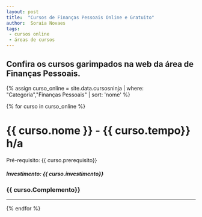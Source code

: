 ```yaml
---
layout: post
title:  "Cursos de Finanças Pessoais Online e Gratuito"
author:  Soraia Novaes
tags: 
 - cursos online
 - áreas de cursos
---
```



## Confira os cursos garimpados na web da área de Finanças Pessoais.

 {% assign curso_online = site.data.cursosninja | where: "Categoria","Finanças Pessoais" | sort: 'nome'  %}

{% for curso in curso_online %}
<h1 class="post-title">{{ curso.nome }} - {{ curso.tempo}} h/a</h1>

<p>Pré-requisito: {{ curso.prerequisito}}</p>

<h5>Investimento: {{ curso.investimento}}</h5>
<h3>{{ curso.Complemento}}</h3>
<hr>

 {% endfor %}      
